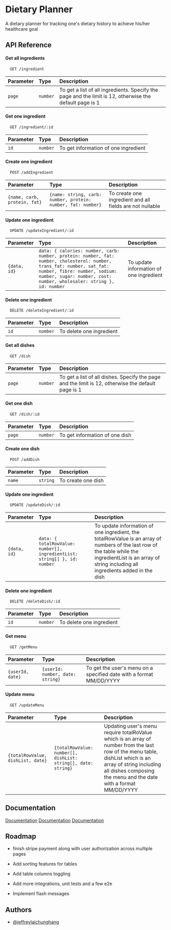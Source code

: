 
# Dietary Planner

A dietary planner for tracking one's dietary history to achieve his/her healthcare goal


## API Reference

#### Get all ingredients

```http
  GET /ingredient
```

| Parameter | Type     | Description                |
| :-------- | :------- | :------------------------- |
| `page` | `number` | To get a list of all ingredients. Specify the page and the limit is 12, otherwise the default page is 1 |

#### Get one ingredient

```http
  GET /ingredient/:id
```

| Parameter | Type     | Description                       |
| :-------- | :------- | :-------------------------------- |
| `id`      | `number` | To get information of one ingredient |

#### Create one ingredient

```http
  POST /addIngredient
```

| Parameter | Type     | Description                       |
| :-------- | :------- | :-------------------------------- |
| `{name, carb, protein, fat}` | `{name: string, carb: number, protein: number, fat: number}` | To create one ingredient and all fields are not nullable|

#### Update one ingredient

```http
  UPDATE /updateIngredient/:id
```

| Parameter | Type     | Description                       |
| :-------- | :------- | :-------------------------------- |
| `{data, id}` | `data: { calories: number, carb: number, protein: number, fat: number, cholesterol: number, trans_fat: number, sat_fat: number, fibre: number, sodium: number, sugar: number, cost: number, wholesaler: string }, id: number` | To update information of one ingredient |

#### Delete one ingredient

```http
  DELETE /deleteIngredient/:id
```

| Parameter | Type     | Description                       |
| :-------- | :------- | :-------------------------------- |
| `id`      | `number` | To delete one ingredient |

#### Get all dishes

```http
  GET /dish
```

| Parameter | Type     | Description                       |
| :-------- | :------- | :-------------------------------- |
| `page`| `number` | To get a list of all dishes. Specify the page and the limit is 12, otherwise the default page is 1 |

#### Get one dish

```http
  GET /dish/:id
```

| Parameter | Type     | Description                       |
| :-------- | :------- | :-------------------------------- |
| `page` | `number` | To get information of one dish |

#### Create one dish

```http
  POST /addDish
```

| Parameter | Type     | Description                       |
| :-------- | :------- | :-------------------------------- |
| `name` | `string` | To create one dish |

#### Update one ingredient

```http
  UPDATE /updateDish/:id
```

| Parameter | Type     | Description                       |
| :-------- | :------- | :-------------------------------- |
| `{data, id}` | `data: { totalRowValue: number[], ingredientList: string[] }, id: number` | To update information of one ingredient, the totalRowValue is an array of numbers of the last row of the table while the ingredientList is an array of string including all ingredients added in the dish |

#### Delete one ingredient

```http
  DELETE /deleteDish/:id
```

| Parameter | Type     | Description                       |
| :-------- | :------- | :-------------------------------- |
| `id`      | `number` | To delete one ingredient |

#### Get menu

```http
  GET /getMenu
```

| Parameter | Type     | Description                       |
| :-------- | :------- | :-------------------------------- |
| `{userId, date}`| `{userId: number, date: string}` | To get the user's menu on a specified date with a format MM/DD/YYYY |

#### Update menu
```http
  GET /updateMenu
```

| Parameter | Type     | Description                       |
| :-------- | :------- | :-------------------------------- |
| `{totalRowValue, dishList, date}`| `{totalRowValue: number[], dishList: string[], date: string}` | Updating user's menu require totalRoValue which is an array of number from the last row of the menu table, dishList which is an array of string including all dishes composing the menu and the date with a format MM/DD/YYYY |


## Documentation

[Documentation](https://app.swaggerhub.com/apis/fdcnal/food-data_central_api/1.0.1#/FoodNutrient)
[Documentation](https://fdc.nal.usda.gov/api-guide.html)
[Documentation](https://api.data.gov/docs/developer-manual/)


## Roadmap

- finish stripe payment along with user authorization across multiple pages

- Add sorting features for tables

- Add table columns toggling

- Add more integrations, unit tests and a few e2e

- Implement flash messages


## Authors

- [@jeffreylaichunghang](https://github.com/jeffreylaichunghang)
